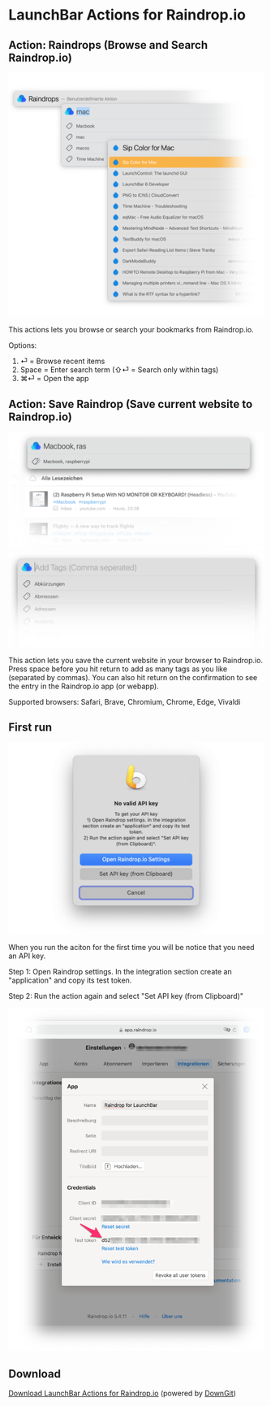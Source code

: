# LaunchBar Actions for Raindrop.io

## Action: Raindrops (Browse and Search Raindrop.io)
 
<img src="browse_action.png" width="600"/> 
 
This actions lets you browse or search your bookmarks from Raindrop.io.

Options:

1. ⏎ = Browse recent items
2. Space = Enter search term (⇧⏎ = Search only within tags) 
3. ⌘⏎ = Open the app

## Action: Save Raindrop (Save current website to Raindrop.io)

<img src="save_action_02.png" width="600"/> 

<img src="save_action.png" width="600"/> 

This action lets you save the current website in your browser to Raindrop.io. Press space before you hit return to add as many tags as you like (separated by commas). You can also hit return on the confirmation to see the entry in the Raindrop.io app (or webapp). 

Supported browsers: Safari, Brave, Chromium, Chrome, Edge, Vivaldi

## First run
<img src="setapi.png" width="600"/> 

When you run the aciton for the first time you will be notice that you need an API key. 

Step 1: Open Raindrop settings. In the integration section create an "application" and copy its test token. 

Step 2: Run the action again and select "Set API key (from Clipboard)"

<img src="setapi2.png" width="600"/> 

## Download

[Download LaunchBar Actions for Raindrop.io](https://minhaskamal.github.io/DownGit/#/home?url=https://github.com/Ptujec/LaunchBar/tree/master/Raindrop-Actions) (powered by [DownGit](https://github.com/MinhasKamal/DownGit))